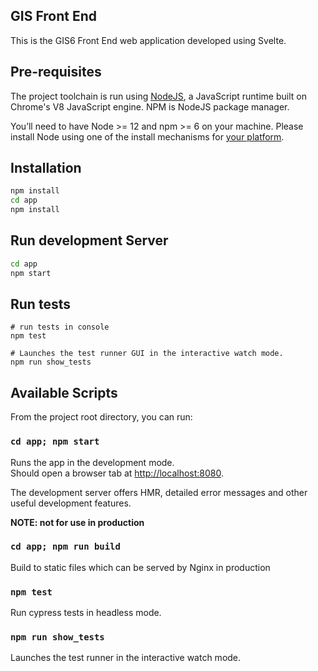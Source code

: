 ## GIS Front End

This is the GIS6 Front End web application developed using Svelte.

## Pre-requisites

The project toolchain is run using [NodeJS](https://nodejs.org/en/), a JavaScript runtime built on Chrome's V8 JavaScript engine. NPM is NodeJS package manager.

You’ll need to have Node >= 12 and npm >= 6 on your machine.  Please install Node using one of the install mechanisms for [your platform](https://nodejs.org/en/download/package-manager/).


## Installation

```bash
npm install
cd app
npm install
```

## Run development Server

```bash
cd app
npm start
```


## Run tests

```
# run tests in console
npm test

# Launches the test runner GUI in the interactive watch mode.
npm run show_tests  
```



## Available Scripts

From the project root directory, you can run:

### `cd app; npm start`

Runs the app in the development mode.<br />
Should open a browser tab at [http://localhost:8080](http://localhost:8080).

The development server offers HMR, detailed error messages and other useful development features. 

**NOTE: not for use in production**


### `cd app; npm run build`

Build to static files which can be served by Nginx in production


### `npm test`

Run cypress tests in headless mode.<br />

### `npm run show_tests`

Launches the test runner in the interactive watch mode.<br />




